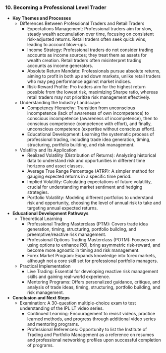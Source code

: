 ### 10. Becoming a Professional Level Trader
- **Key Themes and Processes**
    - Differences Between Professional Traders and Retail Traders
        - Expectations Management: Professional traders aim for slow, steady wealth accumulation over time, focusing on consistent risk-adjusted returns. Retail traders often seek quick wins, leading to account blow-ups.
        - Income Strategy: Professional traders do not consider trading accounts as income sources; they treat them as assets for wealth creation. Retail traders often misinterpret trading accounts as income generators.
        - Absolute Return Mandate: Professionals pursue absolute returns, aiming to profit in both up and down markets, unlike retail traders who may peg performance against market indices.
        - Risk-Reward Profile: Pro traders aim for the highest return possible from the lowest risk, maximizing Sharpe ratio, whereas retail traders may not prioritize risk management effectively.
    - Understanding the Industry Landscape
        - Competency Hierarchy: Transition from unconscious incompetence (lack of awareness of own incompetence) to conscious incompetence (awareness of incompetence), then to conscious competence (competence with effort), and finally, unconscious competence (expertise without conscious effort).
        - Educational Development: Learning the systematic process of professional trading, including trade idea generation, timing, structuring, portfolio building, and risk management.
    - Volatility and Its Application
        - Realized Volatility (Distribution of Returns): Analyzing historical data to understand risk and opportunities in different time horizons and asset classes.
        - Average True Range Percentage (ATRP): A simpler method for gauging expected returns in a specific time period.
        - Implied Volatility: Calculating expectations of future volatility, crucial for understanding market sentiment and hedging strategies.
        - Portfolio Volatility: Modeling different portfolios to understand risk and opportunity, choosing the level of annual risk to take and targeting annual expected returns.
- **Educational Development Pathways**
    - Theoretical Learning
        - Professional Trading Masterclass (PTM): Covers trade idea generation, timing, structuring, portfolio building, and preemptive/reactive risk management.
        - Professional Options Trading Masterclass (POTM): Focuses on using options to enhance ROI, bring asymmetric risk-reward, and become more agnostic in timing and risk management.
        - Forex Market Program: Expands knowledge into forex markets, although not a core skill set for professional portfolio managers.
    - Practical Implementation
        - Live Trading: Essential for developing reactive risk management skills and gaining real-world experience.
        - Mentoring Programs: Offers personalized guidance, critique, and analysis of trade ideas, timing, structuring, portfolio building, and risk management.
- **Conclusion and Next Steps**
    - Examination: A 30-question multiple-choice exam to test understanding of the IPL LT video series.
        - Continued Learning: Encouragement to revisit videos, practice learned methods, and progress through additional video series and mentoring programs.
        - Professional References: Opportunity to list the Institute of Trading and Portfolio Management as a reference on resumes and professional networking profiles upon successful completion of programs.
